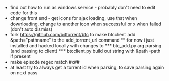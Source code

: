 * find out how to run as windows service - probably don't need to edit code for this
* change front end - get icons for ajax loading, use that when downloading, change to another icon when successful or x when failed (don't auto dismiss)
* fork https://github.com/bittorrent/btc to make btcclient add &path="pathname" to the add_torrent_url command
	** for now i just installed and hacked locally with changes to
	*** btc_add.py arg parsing (and passing to client)
	*** btcclient.py build out string with &path=path if present
* make episode regex match #x##
* at least try to always get a torrent id when parsing, to save parsing again on next pass
